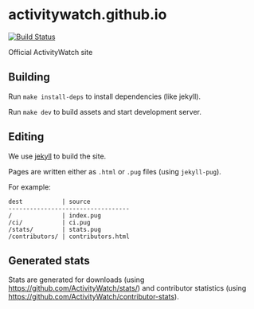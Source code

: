 activitywatch.github.io
=======================

[![Build Status](https://github.com/ActivityWatch/activitywatch.github.io/workflows/Build/badge.svg)](https://github.com/ActivityWatch/activitywatch.github.io/actions)

Official ActivityWatch site

## Building

Run `make install-deps` to install dependencies (like jekyll).

Run `make dev` to build assets and start development server.

## Editing

We use [jekyll](https://jekyllrb.com/) to build the site.

Pages are written either as `.html` or `.pug` files (using `jekyll-pug`).

For example:

```
dest           | source
----------------------------------
/              | index.pug
/ci/           | ci.pug
/stats/        | stats.pug
/contributors/ | contributors.html
```

## Generated stats

Stats are generated for downloads (using https://github.com/ActivityWatch/stats/) and contributor statistics (using https://github.com/ActivityWatch/contributor-stats).
